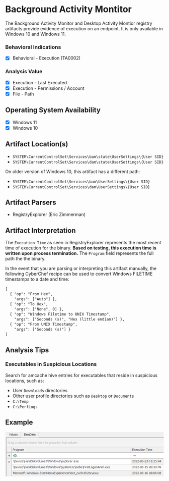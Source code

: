 # Background Activity Montitor
The Background Activity Monitor and Desktop Activity Montior registry artifacts provide evidence of execution on an endpoint. It is only available in Windows 10 and Windows 11.

### Behavioral Indications
 - [x] Behavioral - Execution (TA0002)

### Analysis Value
 - [x] Execution - Last Executed
 - [x] Execution - Permissions / Account
 - [x] File - Path

## Operating System Availability
 - [x] Windows 11
 - [x] Windows 10

## Artifact Location(s)
- `SYSTEM\CurrentControlSet\Services\bam\state\UserSettings\{User SID}`
- `SYSTEM\CurrentControlSet\Services\dam\state\UserSettings\{User SID}`

On older version of Windows 10, this artifact has a different path:

- `SYSTEM\CurrentControlSet\Services\bam\UserSettings\{User SID}`
- `SYSTEM\CurrentControlSet\Services\dam\UserSettings\{User SID}`

## Artifact Parsers
 - RegistryExplorer (Eric Zimmerman)

## Artifact Interpretation
The `Execution Time` as seen in RegistryExplorer represents the most recent time of execution for the binary. **Based on testing, this execution time is written upon process termination.** The `Program` field represents the full path the the binary. 

In the event that you are parsing or interpreting this artifact manually, the following CyberChef recipe can be used to convert Windows FILETIME timestamps to a date and time:

```
[
  { "op": "From Hex",
    "args": ["Auto"] },
  { "op": "To Hex",
    "args": ["None", 0] },
  { "op": "Windows Filetime to UNIX Timestamp",
    "args": ["Seconds (s)", "Hex (little endian)"] },
  { "op": "From UNIX Timestamp",
    "args": ["Seconds (s)"] }
]
```

## Analysis Tips

### Executables in Suspicious Locations
Search for amcache hive entries for executables that reside in suspicious locations, such as:

 - User `Downloads` directories
 - Other user profile directories such as `Desktop` or `Documents`
 - `C:\Temp`
 - `C:\PerfLogs`

## Example
![Example Image](/media/examples/bam.png)